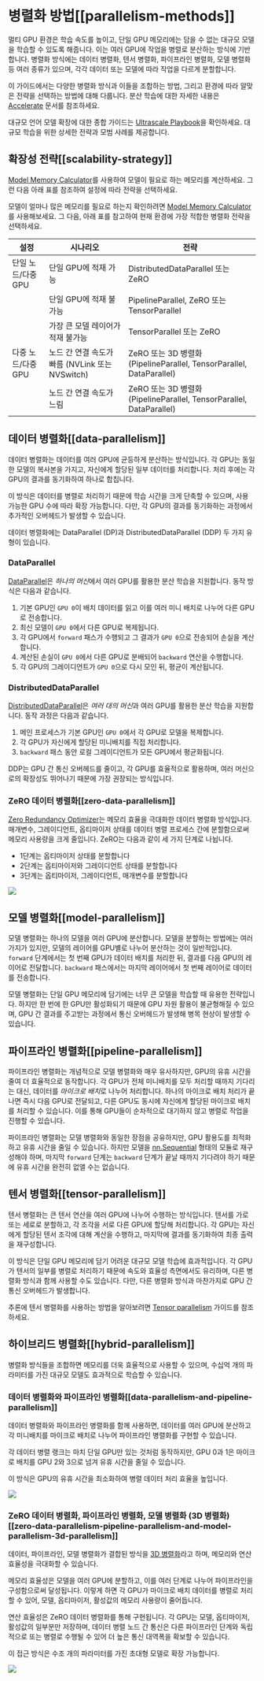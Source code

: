 <!--Copyright 2024 The HuggingFace Team. All rights reserved.

Licensed under the Apache License, Version 2.0 (the "License"); you may not use this file except in compliance with
the License. You may obtain a copy of the License at

http://www.apache.org/licenses/LICENSE-2.0

Unless required by applicable law or agreed to in writing, software distributed under the License is distributed on
an "AS IS" BASIS, WITHOUT WARRANTIES OR CONDITIONS OF ANY KIND, either express or implied. See the License for the

⚠️ Note that this file is in Markdown but contain specific syntax for our doc-builder (similar to MDX) that may not be
rendered properly in your Markdown viewer.

-->

# 병렬화 방법[[parallelism-methods]]

멀티 GPU 환경은 학습 속도를 높이고, 단일 GPU 메모리에는 담을 수 없는 대규모 모델을 학습할 수 있도록 해줍니다. 이는 여러 GPU에 작업을 병렬로 분산하는 방식에 기반합니다. 병렬화 방식에는 데이터 병렬화, 텐서 병렬화, 파이프라인 병렬화, 모델 병렬화 등 여러 종류가 있으며, 각각 데이터 또는 모델에 따라 작업을 다르게 분할합니다.

이 가이드에서는 다양한 병렬화 방식과 이들을 조합하는 방법, 그리고 환경에 따라 알맞은 전략을 선택하는 방법에 대해 다룹니다. 분산 학습에 대한 자세한 내용은 [Accelerate](https://hf.co/docs/accelerate/index) 문서를 참조하세요.

대규모 언어 모델 확장에 대한 종합 가이드는 [Ultrascale Playbook](https://huggingface.co/spaces/nanotron/ultrascale-playbook)을 확인하세요. 대규모 학습을 위한 상세한 전략과 모범 사례를 제공합니다.

## 확장성 전략[[scalability-strategy]]

[Model Memory Calculator](https://huggingface.co/spaces/hf-accelerate/model-memory-usage)를 사용하여 모델이 필요로 하는 메모리를 계산하세요. 그런 다음 아래 표를 참조하여 설정에 따라 전략을 선택하세요.

모델이 얼마나 많은 메모리를 필요로 하는지 확인하려면 [Model Memory Calculator](https://huggingface.co/spaces/hf-accelerate/model-memory-usage)를 사용해보세요. 그 다음, 아래 표를 참고하여 현재 환경에 가장 적합한 병렬화 전략을 선택하세요.

| 설정 | 시나리오 | 전략 |
|---|---|---|
| 단일 노드/다중 GPU | 단일 GPU에 적재 가능 | DistributedDataParallel 또는 ZeRO |
|  | 단일 GPU에 적재 불가능 | PipelineParallel, ZeRO 또는 TensorParallel |
|  | 가장 큰 모델 레이어가 적재 불가능 | TensorParallel 또는 ZeRO |
| 다중 노드/다중 GPU | 노드 간 연결 속도가 빠름 (NVLink 또는 NVSwitch) | ZeRO 또는 3D 병렬화 (PipelineParallel, TensorParallel, DataParallel) |
|  | 노드 간 연결 속도가 느림 | ZeRO 또는 3D 병렬화 (PipelineParallel, TensorParallel, DataParallel) |

## 데이터 병렬화[[data-parallelism]]

데이터 병렬화는 데이터를 여러 GPU에 균등하게 분산하는 방식입니다. 각 GPU는 동일한 모델의 복사본을 가지고, 자신에게 할당된 일부 데이터를 처리합니다. 처리 후에는 각 GPU의 결과를 동기화하여 하나로 합칩니다.

이 방식은 데이터를 병렬로 처리하기 때문에 학습 시간을 크게 단축할 수 있으며, 사용 가능한 GPU 수에 따라 확장 가능합니다. 다만, 각 GPU의 결과를 동기화하는 과정에서 추가적인 오버헤드가 발생할 수 있습니다.

데이터 병렬화에는 DataParallel (DP)과 DistributedDataParallel (DDP) 두 가지 유형이 있습니다.

### DataParallel

[DataParallel](https://pytorch.org/docs/stable/generated/torch.nn.DataParallel.html)은 *하나의 머신*에서 여러 GPU를 활용한 분산 학습을 지원합니다. 동작 방식은 다음과 같습니다.

1. 기본 GPU인 `GPU 0`이 배치 데이터를 읽고 이를 여러 미니 배치로 나누어 다른 GPU로 전송합니다.
2. 최신 모델이 `GPU 0`에서 다른 GPU로 복제됩니다.
3. 각 GPU에서 `forward` 패스가 수행되고 그 결과가 `GPU 0`으로 전송되어 손실을 계산합니다.
4. 계산된 손실이 `GPU 0`에서 다른 GPU로 분배되어 `backward` 연산을 수행합니다.
5. 각 GPU의 그레이디언트가 `GPU 0`으로 다시 모인 뒤, 평균이 계산됩니다.

### DistributedDataParallel

[DistributedDataParallel](https://pytorch.org/docs/main/notes/ddp.html)은 *여러 대의 머신*과 여러 GPU를 활용한 분산 학습을 지원합니다. 동작 과정은 다음과 같습니다.

1. 메인 프로세스가 기본 GPU인 `GPU 0`에서 각 GPU로 모델을 복제합니다.
2. 각 GPU가 자신에게 할당된 미니배치를 직접 처리합니다.
3. `backward` 패스 동안 로컬 그레이디언트가 모든 GPU에서 평균화됩니다.

DDP는 GPU 간 통신 오버헤드를 줄이고, 각 GPU를 효율적으로 활용하며, 여러 머신으로의 확장성도 뛰어나기 때문에 가장 권장되는 방식입니다.

### ZeRO 데이터 병렬화[[zero-data-parallelism]]

[Zero Redundancy Optimizer](https://www.deepspeed.ai/tutorials/zero/)는 메모리 효율을 극대화한 데이터 병렬화 방식입니다. 매개변수, 그레이디언트, 옵티마이저 상태를 데이터 병렬 프로세스 간에 분할함으로써 메모리 사용량을 크게 줄입니다. ZeRO는 다음과 같이 세 가지 단계로 나뉩니다.


- 1단계는 옵티마이저 상태를 분할합니다
- 2단계는 옵티마이저와 그레이디언트 상태를 분할합니다
- 3단계는 옵티마이저, 그레이디언트, 매개변수를 분할합니다

<div class="flex justify-center">
     <img src="https://huggingface.co/datasets/huggingface/documentation-images/resolve/main/parallelism-zero.png"/>
</div>

## 모델 병렬화[[model-parallelism]]

모델 병렬화는 하나의 모델을 여러 GPU에 분산합니다. 모델을 분할하는 방법에는 여러 가지가 있지만, 모델의 레이어를 GPU별로 나누어 분산하는 것이 일반적입니다. `forward` 단계에서는 첫 번째 GPU가 데이터 배치를 처리한 뒤, 결과를 다음 GPU의 레이어로 전달합니다. `backward` 패스에서는 마지막 레이어에서 첫 번째 레이어로 데이터를 전송합니다.

모델 병렬화는 단일 GPU 메모리에 담기에는 너무 큰 모델을 학습할 때 유용한 전략입니다. 하지만 한 번에 한 GPU만 활성화되기 때문에 GPU 자원 활용이 불균형해질 수 있으며, GPU 간 결과를 주고받는 과정에서 통신 오버헤드가 발생해 병목 현상이 발생할 수 있습니다.

## 파이프라인 병렬화[[pipeline-parallelism]]

파이프라인 병렬화는 개념적으로 모델 병렬화와 매우 유사하지만, GPU의 유휴 시간을 줄여 더 효율적으로 동작합니다. 각 GPU가 전체 미니배치를 모두 처리할 때까지 기다리는 대신, 데이터를 *마이크로 배치*로 나누어 처리합니다. 하나의 마이크로 배치 처리가 끝나면 즉시 다음 GPU로 전달되고, 다른 GPU도 동시에 자신에게 할당된 마이크로 배치를 처리할 수 있습니다. 이를 통해 GPU들이 순차적으로 대기하지 않고 병렬로 작업을 진행할 수 있습니다.

파이프라인 병렬화는 모델 병렬화와 동일한 장점을 공유하지만, GPU 활용도를 최적화하고 유휴 시간을 줄일 수 있습니다. 하지만 모델을 [nn.Sequential](https://pytorch.org/docs/stable/generated/torch.nn.Sequential.html) 형태의 모듈로 재구성해야 하며, 마지막 `forward` 단계는 `backward` 단계가 끝날 때까지 기다려야 하기 때문에 유휴 시간을 완전히 없앨 수는 없습니다.

## 텐서 병렬화[[tensor-parallelism]]

텐서 병렬화는 큰 텐서 연산을 여러 GPU에 나누어 수행하는 방식입니다. 텐서를 가로 또는 세로로 분할하고, 각 조각을 서로 다른 GPU에 할당해 처리합니다. 각 GPU는 자신에게 할당된 텐서 조각에 대해 계산을 수행하고, 마지막에 결과를 동기화하여 최종 출력을 재구성합니다.

이 방식은 단일 GPU 메모리에 담기 어려운 대규모 모델 학습에 효과적입니다. 각 GPU가 텐서의 일부를 병렬로 처리하기 때문에 속도와 효율성 측면에서도 유리하며, 다른 병렬화 방식과 함께 사용할 수도 있습니다. 다만, 다른 병렬화 방식과 마찬가지로 GPU 간 통신 오버헤드가 발생합니다.

추론에 텐서 병렬화를 사용하는 방법을 알아보려면 [Tensor parallelism](./perf_infer_gpu_multi) 가이드를 참조하세요.

## 하이브리드 병렬화[[hybrid-parallelism]]

병렬화 방식들을 조합하면 메모리를 더욱 효율적으로 사용할 수 있으며, 수십억 개의 파라미터를 가진 대규모 모델도 효과적으로 학습할 수 있습니다.

### 데이터 병렬화와 파이프라인 병렬화[[data-parallelism-and-pipeline-parallelism]]

데이터 병렬화와 파이프라인 병렬화를 함께 사용하면, 데이터를 여러 GPU에 분산하고 각 미니배치를 마이크로 배치로 나누어 파이프라인 병렬화를 구현할 수 있습니다.

각 데이터 병렬 랭크는 마치 단일 GPU만 있는 것처럼 동작하지만, GPU 0과 1은 마이크로 배치를 GPU 2와 3으로 넘겨 유휴 시간을 줄일 수 있습니다.

이 방식은 GPU의 유휴 시간을 최소화하여 병렬 데이터 처리 효율을 높입니다.

<div class="flex justify-center">
     <img src="https://huggingface.co/datasets/huggingface/documentation-images/resolve/main/parallelism-zero-dp-pp.png"/>
</div>

### ZeRO 데이터 병렬화, 파이프라인 병렬화, 모델 병렬화 (3D 병렬화)[[zero-data-parallelism-pipeline-parallelism-and-model-parallelism-3d-parallelism]]

데이터, 파이프라인, 모델 병렬화가 결합된 방식을 [3D 병렬화](https://www.microsoft.com/en-us/research/blog/deepspeed-extreme-scale-model-training-for-everyone/)라고 하며, 메모리와 연산 효율성을 극대화할 수 있습니다.

메모리 효율성은 모델을 여러 GPU에 분할하고, 이를 여러 단계로 나누어 파이프라인을 구성함으로써 달성됩니다. 이렇게 하면 각 GPU가 마이크로 배치 데이터를 병렬로 처리할 수 있어, 모델, 옵티마이저, 활성값의 메모리 사용량이 줄어듭니다.

연산 효율성은 ZeRO 데이터 병렬화를 통해 구현됩니다. 각 GPU는 모델, 옵티마이저, 활성값의 일부분만 저장하며, 데이터 병렬 노드 간 통신은 다른 파이프라인 단계와 독립적으로 또는 병렬로 수행될 수 있어 더 높은 통신 대역폭을 확보할 수 있습니다.

이 접근 방식은 수조 개의 파라미터를 가진 초대형 모델로 확장 가능합니다.

<div class="flex justify-center">
     <img src="https://huggingface.co/datasets/huggingface/documentation-images/resolve/main/parallelism-deepspeed-3d.png"/>
</div>

